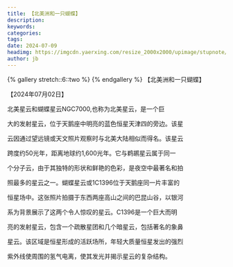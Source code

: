 ```yaml
---
title: 【北美洲和一只蝴蝶】
description: 
keywords: 
categories: 
tags: 
date: 2024-07-09
headimg: https://imgcdn.yaerxing.com/resize_2000x2000/upimage/stupnote/2024/07/09/1720534120_17975317_8604.jpg
author: jb
---
```


{% gallery stretch::6::two %}
{% endgallery %}
【北美洲和一只蝴蝶】

【2024年07月02日】

北美星云和蝴蝶星云NGC7000,也称为北美星云，是一个巨

大的发射星云，位于天鹅座中明亮的蓝色恒星天津四的旁边。该星

云因通过望远镜或天文照片观察时与北美大陆相似而得名。该星云

跨度约50光年，距离地球约1,600光年。它与鹈鹕星云属于同一

个分子云，由于其独特的形状和鲜艳的色彩，是夜空中最著名和拍

照最多的星云之一。蝴蝶星云或1C1396位于天鹅座同一片丰富的

恒星场中。这张照片拍摄于东西两座高山之间的巴昆山谷，以银河

系为背景展示了这两个令人惊叹的星云。C1396是一个巨大而明

亮的发射星云，包含一个疏散星团和几个暗星云，包括著名的象鼻

星云。该区域是恒星形成的活跃场所，年轻大质量恒星发出的强烈

紫外线使周围的氢气电离，使其发光并揭示星云的复杂结构。
